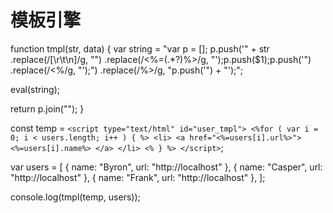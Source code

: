 # 模板引擎

function tmpl(str, data) {
  var string =
    "var p = []; p.push('" +
    str
      .replace(/[\r\t\n]/g, "")
      .replace(/<%=(.*?)%>/g, "');p.push($1);p.push('")
      .replace(/<%/g, "');")
      .replace(/%>/g, "p.push('") +
    "');";

  eval(string);

  return p.join("");
}

const temp = `<script type="text/html" id="user_tmpl">
<%for ( var i = 0; i < users.length; i++ ) { %>
    <li>
        <a href="<%=users[i].url%>">
            <%=users[i].name%>
        </a>
    </li>
<% } %>
</script>`;

var users = [
  { name: "Byron", url: "http://localhost" },
  { name: "Casper", url: "http://localhost" },
  { name: "Frank", url: "http://localhost" },
];

console.log(tmpl(temp, users));
